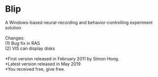 # Blip
A Windows-based neural-recording and behavior-controlling experiment solution <br><br>
Changes:<br>
(1) Bug fix in RAS<br>
(2) VIS can display disks
<br><br>
*First version released in February 2011 by Simon Hong.<br>
*Latest version released in May 2019<br>
*You received free, give free.
